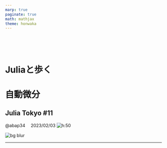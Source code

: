 ```yaml
---
marp: true
paginate: true
math: mathjax
theme: honwaka
---
```


$$
\newcommand{\argmin}{\mathop{\rm arg~min}\limits}
$$


<!-- _class: lead -->

<br>
<br>
<br>

# **Julia**と歩く
# **自動微分**
## Julia Tokyo #11

@abap34　
2023/02/03
![h:50](../img/abap34.png)

![bg blur](../img/surface.gif)

---